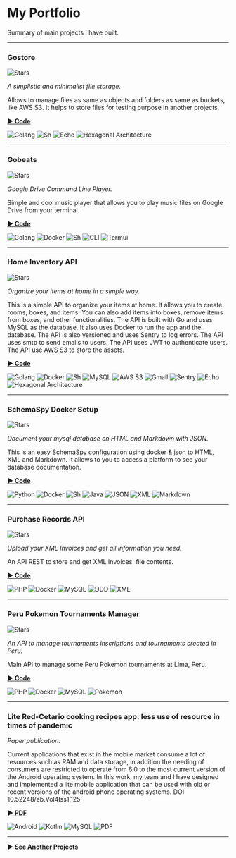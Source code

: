 # My Portfolio

Summary of main projects I have built.

<hr/>

### Gostore

![Stars](https://img.shields.io/badge/-Github_Stats:_22_★-yellow?style=flat-square&logo=github&logoColor=white)

_A simplistic and minimalist file storage._

Allows to manage files as same as objects and folders as same as buckets, like AWS S3.
It helps to store files for testing purpose in another projects.

**[▶ Code](https://github.com/Jibaru/gostore)**

![Golang](https://img.shields.io/badge/-Go-blue?style=flat-square&logo=go&logoColor=white) ![Sh](https://img.shields.io/badge/-Sh-gray?style=flat-square&logo=shell&logoColor=white) ![Echo](https://img.shields.io/badge/-Echo_Framework-orange?style=flat-square&logo=echo&logoColor=white) ![Hexagonal Architecture](https://img.shields.io/badge/-Hexagonal_Architecture-green?style=flat-square&logo=echo&logoColor=white)

<hr/>

### Gobeats

![Stars](https://img.shields.io/badge/-Github_Stats:_36_★,_1_Fork-yellow?style=flat-square&logo=github&logoColor=white)

_Google Drive Command Line Player._

Simple and cool music player that allows you to play music files on Google Drive from your terminal.

**[▶ Code](https://github.com/Jibaru/gobeats)**

![Golang](https://img.shields.io/badge/-Go-blue?style=flat-square&logo=go&logoColor=white) ![Docker](https://img.shields.io/badge/-Docker-blue?style=flat-square&logo=docker&logoColor=white) ![Sh](https://img.shields.io/badge/-Sh-gray?style=flat-square&logo=shell&logoColor=white) ![CLI](https://img.shields.io/badge/-Command_Line_Application-orange?style=flat-square&logo=shell&logoColor=white) ![Termui](https://img.shields.io/badge/-Termui-green?style=flat-square&logo=ui&logoColor=white)

<hr/>

### Home Inventory API

![Stars](https://img.shields.io/badge/-Github_Stats:_2_★-yellow?style=flat-square&logo=github&logoColor=white)

_Organize your items at home in a simple way._

This is a simple API to organize your items at home. It allows you to create rooms, boxes, and items.
You can also add items into boxes, remove items from boxes, and other functionalities.
The API is built with Go and uses MySQL as the database. It also uses Docker to run the app and the database. The API is also versioned and uses Sentry to log errors. The API uses smtp to send emails to users. The API uses JWT to authenticate users. The API use AWS S3 to store the assets.

**[▶ Code](https://github.com/Jibaru/home-inventory-api)**

![Golang](https://img.shields.io/badge/-Go-blue?style=flat-square&logo=go&logoColor=white) ![Docker](https://img.shields.io/badge/-Docker-blue?style=flat-square&logo=docker&logoColor=white) ![Sh](https://img.shields.io/badge/-Sh-gray?style=flat-square&logo=shell&logoColor=white) ![MySQL](https://img.shields.io/badge/-MySQL-black?style=flat-square&logo=mysql&logoColor=white) ![AWS S3](https://img.shields.io/badge/-AWS_S3-orange?style=flat-square&logo=amazon&logoColor=white) ![Gmail](https://img.shields.io/badge/-Gmail-blue?style=flat-square&logo=gmail&logoColor=white) ![Sentry](https://img.shields.io/badge/-Sentry-purple?style=flat-square&logo=sentry&logoColor=white) ![Echo](https://img.shields.io/badge/-Echo_Framework-orange?style=flat-square&logo=echo&logoColor=white) ![Hexagonal Architecture](https://img.shields.io/badge/-Hexagonal_Architecture-green?style=flat-square&logo=echo&logoColor=white)

<hr/>

### SchemaSpy Docker Setup

![Stars](https://img.shields.io/badge/-Github_Stats:_0_★-yellow?style=flat-square&logo=github&logoColor=white)

_Document your mysql database on HTML and Markdown with JSON._

This is an easy SchemaSpy configuration using docker & json to HTML, XML and Markdown.
It allows to you to access a platform to see your database documentation.

**[▶ Code](https://github.com/Jibaru/schemaspy-docker-setup)**

![Python](https://img.shields.io/badge/-Python-green?style=flat-square&logo=python&logoColor=white) ![Docker](https://img.shields.io/badge/-Docker-blue?style=flat-square&logo=docker&logoColor=white) ![Sh](https://img.shields.io/badge/-Sh-gray?style=flat-square&logo=shell&logoColor=white) ![Java](https://img.shields.io/badge/-Java-red?style=flat-square&logo=java&logoColor=white) ![JSON](https://img.shields.io/badge/-JSON-gray?style=flat-square&logo=json&logoColor=white) ![XML](https://img.shields.io/badge/-XML-blue?style=flat-square&logo=xml&logoColor=white) ![Markdown](https://img.shields.io/badge/-Mardown-purple?style=flat-square&logo=markdown&logoColor=white)

<hr/>

### Purchase Records API

![Stars](https://img.shields.io/badge/-Github_Stats:_0_★-yellow?style=flat-square&logo=github&logoColor=white)

_Upload your XML Invoices and get all information you need._

An API REST to store and get XML Invoices' file contents.

**[▶ Code](https://github.com/Jibaru/purchase-records-api)**

![PHP](https://img.shields.io/badge/-PHP-gray?style=flat-square&logo=php&logoColor=white) ![Docker](https://img.shields.io/badge/-Docker-blue?style=flat-square&logo=docker&logoColor=white) ![MySQL](https://img.shields.io/badge/-MySQL-black?style=flat-square&logo=mysql&logoColor=white) ![DDD](https://img.shields.io/badge/-DDD-red?style=flat-square&logo=echo&logoColor=white) ![XML](https://img.shields.io/badge/-XML-green?style=flat-square&logo=xml&logoColor=white)

<hr/>

### Peru Pokemon Tournaments Manager

![Stars](https://img.shields.io/badge/-Github_Stats:_0_★-yellow?style=flat-square&logo=github&logoColor=white)

_An API to manage tournaments inscriptions and tournaments created in Peru._

Main API to manage some Peru Pokemon tournaments at Lima, Peru.

**[▶ Code](https://github.com/Peru-Pokemon-Tournaments/peru-pokemon-tournaments-api)**

![PHP](https://img.shields.io/badge/-PHP-gray?style=flat-square&logo=php&logoColor=white) ![Docker](https://img.shields.io/badge/-Docker-blue?style=flat-square&logo=docker&logoColor=white) ![MySQL](https://img.shields.io/badge/-MySQL-black?style=flat-square&logo=mysql&logoColor=white) ![Pokemon](https://img.shields.io/badge/-Pokemon-red?style=flat-square&logo=Pokemon&logoColor=white)

<hr/>

### Lite Red-Cetario cooking recipes app: less use of resource in times of pandemic

_Paper publication._

Current applications that exist in the mobile market consume a lot of resources such as RAM and data storage, in addition the needing of consumers are restricted to operate from 6.0 to the most current version of the Android operating system. In this work, my team and I have designed and implemented a lite mobile application that can be used with old or recent versions of the android phone operating systems. DOI 10.52248/eb.Vol4Iss1.125

**[▶ PDF](https://doi.org/10.52248/eb.Vol4Iss1.125)**

![Android](https://img.shields.io/badge/-Android-green?style=flat-square&logo=android&logoColor=white) ![Kotlin](https://img.shields.io/badge/-Kotlin-purple?style=flat-square&logo=kotlin&logoColor=white) ![MySQL](https://img.shields.io/badge/-MySQL-black?style=flat-square&logo=mysql&logoColor=white) ![PDF](https://img.shields.io/badge/-PDF-red?style=flat-square&logo=pdf&logoColor=white)

<hr/>

**[▶ See Another Projects](https://github.com/Jibaru?page=1&tab=repositories)**
